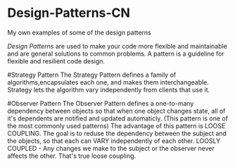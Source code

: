# Design-Patterns-CN
My own examples of some of the design patterns

<em>Design Patterns</em> are used to make your code more flexible and maintainable and are general solutions to common problems.
A pattern is a guideline for flexible and resilient code design.

#Strategy Pattern
The Strategy Pattern defines a family of algorithms,encapsulates each one, and makes them interchangeable. Strategy lets the algorithm vary independently from clients that use it.

#Observer Pattern
The Observer Pattern defines a one-to-many dependency between objects so that when one object changes state, all of it's dependents are notified and updated automaticly. (This pattern is one of the most commonly used patterns)
The advantage of this pattern is LOOSE COUPLING. The goal is to reduse the dependency between the subject and the objects, so that each can VARY independently of each other.
LOOSLY COUPLED - Any changes we make to the subject or the observer never affects the other. That's true loose coupling.
